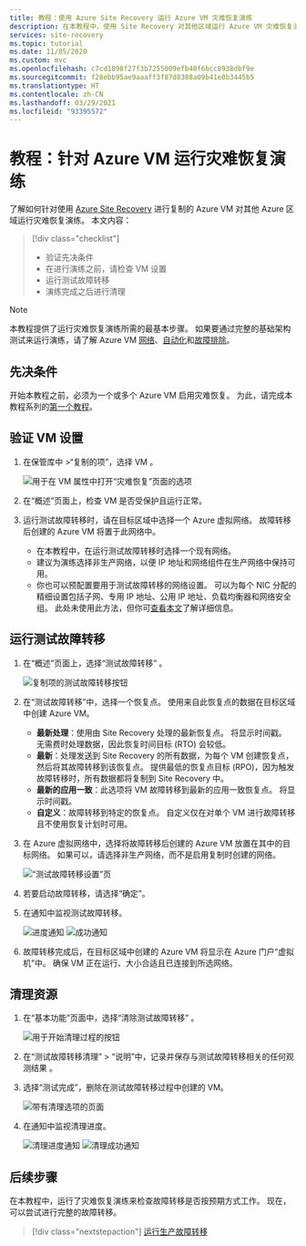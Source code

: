 ```yaml
---
title: 教程：使用 Azure Site Recovery 运行 Azure VM 灾难恢复演练
description: 在本教程中，使用 Site Recovery 对其他区域运行 Azure VM 灾难恢复演练。
services: site-recovery
ms.topic: tutorial
ms.date: 11/05/2020
ms.custom: mvc
ms.openlocfilehash: c7cd1898f27f3b7255009efb40f6bcc8938dbf9e
ms.sourcegitcommit: f28ebb95ae9aaaff3f87d8388a09b41e0b3445b5
ms.translationtype: HT
ms.contentlocale: zh-CN
ms.lasthandoff: 03/29/2021
ms.locfileid: "93395572"
---
```

# <a name="tutorial-run-a-disaster-recovery-drill-for-azure-vms"></a>教程：针对 Azure VM 运行灾难恢复演练

了解如何针对使用 [Azure Site Recovery](site-recovery-overview.md) 进行复制的 Azure VM 对其他 Azure 区域运行灾难恢复演练。 本文内容：

> [!div class="checklist"]
> * 验证先决条件
> * 在进行演练之前，请检查 VM 设置
> * 运行测试故障转移
> * 演练完成之后进行清理


> [!NOTE]
> 本教程提供了运行灾难恢复演练所需的最基本步骤。 如果要通过完整的基础架构测试来运行演练，请了解 Azure VM [网络](azure-to-azure-about-networking.md)、[自动化](azure-to-azure-powershell.md)和[故障排除](azure-to-azure-troubleshoot-errors.md)。

## <a name="prerequisites"></a>先决条件

开始本教程之前，必须为一个或多个 Azure VM 启用灾难恢复。 为此，请完成本教程系列的[第一个教程](azure-to-azure-tutorial-enable-replication.md)。

## <a name="verify-vm-settings"></a>验证 VM 设置

1. 在保管库中 >“复制的项”，选择 VM  。

    ![用于在 VM 属性中打开“灾难恢复”页面的选项](./media/azure-to-azure-tutorial-dr-drill/vm-settings.png)

2. 在“概述”页面上，检查 VM 是否受保护且运行正常。
3. 运行测试故障转移时，请在目标区域中选择一个 Azure 虚拟网络。 故障转移后创建的 Azure VM 将置于此网络中。 

    - 在本教程中，在运行测试故障转移时选择一个现有网络。
    - 建议为演练选择非生产网络，以便 IP 地址和网络组件在生产网络中保持可用。
   - 你也可以预配置要用于测试故障转移的网络设置。 可以为每个 NIC 分配的精细设置包括子网、专用 IP 地址、公用 IP 地址、负载均衡器和网络安全组。 此处未使用此方法，但你可[查看本文](azure-to-azure-customize-networking.md#customize-failover-and-test-failover-networking-configurations)了解详细信息。


## <a name="run-a-test-failover"></a>运行测试故障转移


1. 在“概述”页面上，选择“测试故障转移” 。

    
    ![复制项的测试故障转移按钮](./media/azure-to-azure-tutorial-dr-drill/test-failover-button.png)

2. 在“测试故障转移”中，选择一个恢复点。 使用来自此恢复点的数据在目标区域中创建 Azure VM。
  
   - **最新处理**：使用由 Site Recovery 处理的最新恢复点。 将显示时间戳。 无需费时处理数据，因此恢复时间目标 (RTO) 会较低。
   -  **最新**：处理发送到 Site Recovery 的所有数据，为每个 VM 创建恢复点，然后将其故障转移到该恢复点。 提供最低的恢复点目标 (RPO)，因为触发故障转移时，所有数据都将复制到 Site Recovery 中。
   - **最新的应用一致**：此选项将 VM 故障转移到最新的应用一致恢复点。 将显示时间戳。
   - **自定义**：故障转移到特定的恢复点。 自定义仅在对单个 VM 进行故障转移且不使用恢复计划时可用。

3. 在 Azure 虚拟网络中，选择将故障转移后创建的 Azure VM 放置在其中的目标网络。 如果可以，请选择非生产网络，而不是启用复制时创建的网络。

    ![“测试故障转移设置”页](./media/azure-to-azure-tutorial-dr-drill/test-failover-settings.png)    

4. 若要启动故障转移，请选择“确定”。
5. 在通知中监视测试故障转移。

    ![进度通知](./media/azure-to-azure-tutorial-dr-drill/notification-start-test-failover.png) ![成功通知](./media/azure-to-azure-tutorial-dr-drill/notification-finish-test-failover.png)     


5. 故障转移完成后，在目标区域中创建的 Azure VM 将显示在 Azure 门户“虚拟机”中。 确保 VM 正在运行、大小合适且已连接到所选网络。

## <a name="clean-up-resources"></a>清理资源

1. 在“基本功能”页面中，选择“清除测试故障转移” 。

    ![用于开始清理过程的按钮](./media/azure-to-azure-tutorial-dr-drill/select-cleanup.png)

2. 在“测试故障转移清理” > “说明”中，记录并保存与测试故障转移相关的任何观测结果 。 
3. 选择“测试完成”，删除在测试故障转移过程中创建的 VM。

    ![带有清理选项的页面](./media/azure-to-azure-tutorial-dr-drill/cleanup-failover.png)

4. 在通知中监视清理进度。

    ![清理进度通知](./media/azure-to-azure-tutorial-dr-drill/notification-start-cleanup.png) ![清理成功通知](./media/azure-to-azure-tutorial-dr-drill/notification-finish-cleanup.png)

## <a name="next-steps"></a>后续步骤

在本教程中，运行了灾难恢复演练来检查故障转移是否按预期方式工作。 现在，可以尝试进行完整的故障转移。

> [!div class="nextstepaction"]
> [运行生产故障转移](azure-to-azure-tutorial-failover-failback.md)
